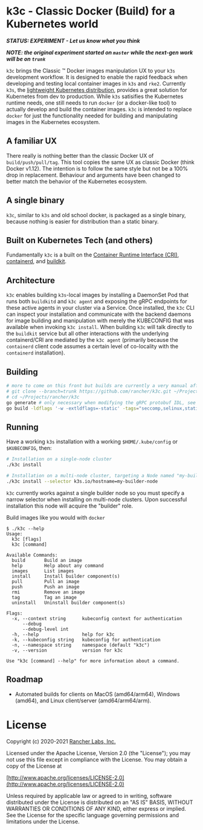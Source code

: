 k3c - Classic Docker (Build) for a Kubernetes world
===========================================

***STATUS: EXPERIMENT - Let us know what you think***

***NOTE: the original experiment started on `master` while the next-gen work will be on `trunk`***

`k3c` brings the Classic &trade; Docker images manipulation UX to your
`k3s` development workflow. It is designed to enable the rapid feedback
when developing and testing local container images in `k3s` and `rke2`.
Currently `k3s`, the [lightweight Kubernetes distribution](https://github.com/k3s-io/k3s),
provides a great solution for Kubernetes from dev to production.  While
`k3s` satisifies the Kubernetes runtime needs, one still needs to run
`docker` (or a docker-like tool) to actually develop and build the container
images.  `k3c` is intended to replace `docker` for just the functionality
needed for building and manipulating images in the Kubernetes ecosystem.

## A familiar UX

There really is nothing better than the classic Docker UX of `build/push/pull/tag`.
This tool copies the same UX as classic Docker (think Docker v1.12). The intention
is to follow the same style but not be a 100% drop in replacement.  Behaviour and
arguments have been changed to better match the behavior of the Kubernetes ecosystem.

## A single binary

`k3c`, similar to `k3s` and old school docker, is packaged as a single binary, because nothing
is easier for distribution than a static binary.

## Built on Kubernetes Tech (and others)

Fundamentally `k3c` is a built on the [Container Runtime Interface (CRI)](https://github.com/kubernetes/cri-api),
[containerd](https://github.com/containerd/containerd), and [buildkit](https://github.com/moby/buildkit).

## Architecture

`k3c` enables building `k3s`-local images by installing a DaemonSet Pod that runs both `buildkitd` and `k3c agent`
and exposing the gRPC endpoints for these active agents in your cluster via a Service. Once installed, the `k3c` CLI
can inspect your installation and communicate with the backend daemons for image building and manipulation with merely
the KUBECONFIG that was available when invoking `k3c install`. When building `k3c` will talk directly to the `buildkit`
service but all other interactions with the underlying containerd/CRI are mediated by the `k3c agent` (primarily
because the `containerd` client code assumes a certain level of co-locality with the `containerd` installation).

## Building

```bash
# more to come on this front but builds are currently a very manual affair
# git clone --branch=trunk https://github.com/rancher/k3c.git ~/Projects/rancher/k3c
# cd ~/Projects/rancher/k3c
go generate # only necessary when modifying the gRPC protobuf IDL, see Dockerfile for pre-reqs
go build -ldflags '-w -extldflags=-static' -tags="seccomp,selinux,static_build,netgo,osusergo" .
```

## Running

Have a working `k3s` installation with a working `$HOME/.kube/config` or `$KUBECONFIG`, then:

```bash
# Installation on a single-node cluster
./k3c install
```

```bash
# Installation on a multi-node cluster, targeting a Node named "my-builder-node"
./k3c install --selector k3s.io/hostname=my-builder-node 

```

`k3c` currently works against a single builder node so you must specify a narrow selector when
installing on multi-node clusters. Upon successful installation this node will acquire the "builder" role.

Build images like you would with `docker`

```
$ ./k3c --help
Usage:
  k3c [flags]
  k3c [command]

Available Commands:
  build       Build an image
  help        Help about any command
  images      List images
  install     Install builder component(s)
  pull        Pull an image
  push        Push an image
  rmi         Remove an image
  tag         Tag an image
  uninstall   Uninstall builder component(s)

Flags:
  -x, --context string      kubeconfig context for authentication
      --debug               
      --debug-level int     
  -h, --help                help for k3c
  -k, --kubeconfig string   kubeconfig for authentication
  -n, --namespace string    namespace (default "k3c")
  -v, --version             version for k3c

Use "k3c [command] --help" for more information about a command.
```

## Roadmap

- Automated builds for clients on MacOS (amd64/arm64), Windows (amd64), and Linux client/server (amd64/arm64/arm).

# License

Copyright (c) 2020-2021 [Rancher Labs, Inc.](http://rancher.com)

Licensed under the Apache License, Version 2.0 (the "License");
you may not use this file except in compliance with the License.
You may obtain a copy of the License at

[http://www.apache.org/licenses/LICENSE-2.0](http://www.apache.org/licenses/LICENSE-2.0)

Unless required by applicable law or agreed to in writing, software
distributed under the License is distributed on an "AS IS" BASIS,
WITHOUT WARRANTIES OR CONDITIONS OF ANY KIND, either express or implied.
See the License for the specific language governing permissions and
limitations under the License.

